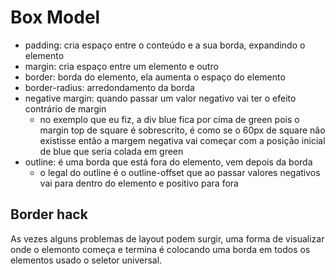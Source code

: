 # Box Model

- padding: cria espaço entre o conteúdo e a sua borda, expandindo o elemento
- margin: cria espaço entre um elemento e outro
- border: borda do elemento, ela aumenta o espaço do elemento
- border-radius: arredondamento da borda
- negative margin: quando passar um valor negativo vai ter o efeito contrário de margin
   * no exemplo que eu fiz, a div blue fica por cima de green pois o margin top de square é sobrescrito, é como se o 60px de square não existisse então a margem negativa vai começar com a posição inicial de blue que seria colada em green
- outline: é uma borda que está fora do elemento, vem depois da borda
  * o legal do outline é o outline-offset que ao passar valores negativos vai para dentro do elemento e positivo para fora

## Border hack

As vezes alguns problemas de layout podem surgir, uma forma de visualizar onde o elemonto começa e termina é colocando uma borda em todos os elementos usado o seletor universal.